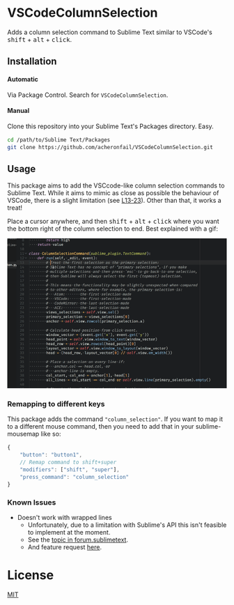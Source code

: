 # VSCodeColumnSelection

Adds a column selection command to Sublime Text similar to VSCode's <kbd>shift</kbd> + <kbd>alt</kbd> + <kbd>click</kbd>.

## Installation

#### Automatic

Via Package Control. Search for `VSCodeColumnSelection`.

#### Manual

Clone this repository into your Sublime Text's Packages directory. Easy.

```sh
cd /path/to/Sublime Text/Packages
git clone https://github.com/acheronfail/VSCodeColumnSelection.git
```

## Usage

This package aims to add the VSCcode-like column selection commands to Sublime Text. While it aims to mimic as close as possible the behaviour of VSCode, there is a slight limitation (see [L13-23](https://github.com/acheronfail/VSCodeColumnSelection/blob/4f3c0b574603cd3e6b9138bef4e667915ab30545/vscode_column_selection.py#L13-L23)). Other than that, it works a treat!

Place a cursor anywhere, and then <kbd>shift</kbd> + <kbd>alt</kbd> + <kbd>click</kbd> where you want the bottom right of the column selection to end. Best explained with a gif:

![example gif](./example.gif)

### Remapping to different keys

This package adds the command `"column_selection"`. If you want to map it to a different mouse command, then you need to add that in your sublime-mousemap like so:

```js
{
    "button": "button1",
    // Remap command to shift+super
    "modifiers": ["shift", "super"],
    "press_command": "column_selection"
}
```

### Known Issues

* Doesn't work with wrapped lines
	- Unfortunately, due to a limitation with Sublime's API this isn't feasible to implement at the moment.
	- See the [topic in forum.sublimetext](https://forum.sublimetext.com/t/how-to-find-wrapped-line-lengths/36045).
	- And feature request [here](https://github.com/SublimeTextIssues/Core/issues/2256).

# License

[MIT](./LICENSE)
